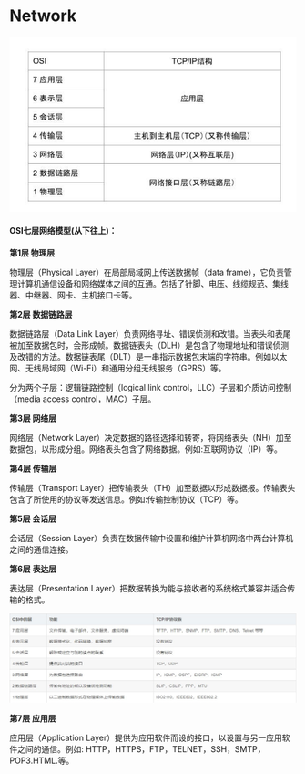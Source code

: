 # Network

#### 

![](../.gitbook/assets/m625htp.jpg)

#### OSI七层网络模型\(从下往上\)：

**第1层 物理层**

物理层（Physical Layer）在局部局域网上传送数据帧（data frame），它负责管理计算机通信设备和网络媒体之间的互通。包括了针脚、电压、线缆规范、集线器、中继器、网卡、主机接口卡等。

**第2层 数据链路层**

数据链路层（Data Link Layer）负责网络寻址、错误侦测和改错。当表头和表尾被加至数据包时，会形成帧。数据链表头（DLH）是包含了物理地址和错误侦测及改错的方法。数据链表尾（DLT）是一串指示数据包末端的字符串。例如以太网、无线局域网（Wi-Fi）和通用分组无线服务（GPRS）等。

分为两个子层：逻辑链路控制（logical link control，LLC）子层和介质访问控制（media access control，MAC）子层。

**第3层 网络层**

 网络层（Network Layer）决定数据的路径选择和转寄，将网络表头（NH）加至数据包，以形成分组。网络表头包含了网络数据。例如:互联网协议（IP）等。

**第4层 传输层**

传输层（Transport Layer）把传输表头（TH）加至数据以形成数据报。传输表头包含了所使用的协议等发送信息。例如:传输控制协议（TCP）等。

**第5层 会话层**

会话层（Session Layer）负责在数据传输中设置和维护计算机网络中两台计算机之间的通信连接。

**第6层 表达层**

 表达层（Presentation Layer）把数据转换为能与接收者的系统格式兼容并适合传输的格式。

![](../.gitbook/assets/1%20%281%29.jpg)

**第7层 应用层**

应用层（Application Layer）提供为应用软件而设的接口，以设置与另一应用软件之间的通信。例如: HTTP，HTTPS，FTP，TELNET，SSH，SMTP，POP3.HTML.等。

